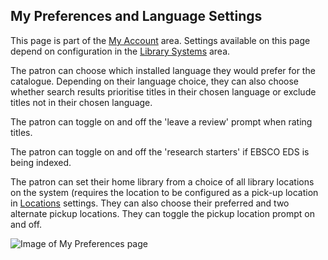 ## My Preferences and Language Settings

This page is part of the [My Account](/MyAccount) area. Settings available on this page depend on configuration in the [Library Systems](/Admin/HelpManual?page=Library-Systems) area.

The patron can choose which installed language they would prefer for the catalogue. Depending on their language choice, they can also choose whether search results prioritise titles in their chosen language or exclude titles not in their chosen language.

The patron can toggle on and off the 'leave a review' prompt when rating titles.

The patron can toggle on and off the 'research starters' if EBSCO EDS is being indexed.

The patron can set their home library from a choice of all library locations on the system (requires the location to be configured as a pick-up location in [Locations](/Admin/HelpManual?page=Library-Systems-Locations) settings. They can also choose their preferred and two alternate pickup locations. They can toggle the pickup location prompt on and off.

![Image of My Preferences page](/manual/images/My_Preferences_SS.png)
